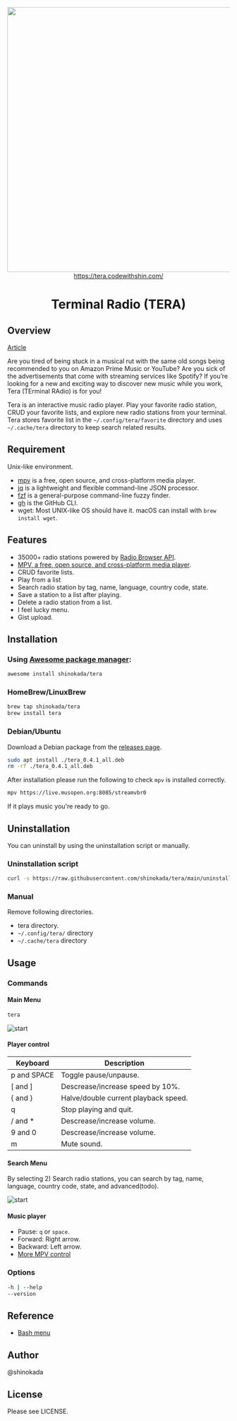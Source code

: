 <p align="center">
<img width="600" src="https://raw.githubusercontent.com/shinokada/tera/main/images/tera.png" />
<a href="https://tera.codewithshin.com/">https://tera.codewithshin.com/</a>
</p>

<h1 align="center">Terminal Radio (TERA)</h1>

## Overview

[Article](https://levelup.gitconnected.com/discover-rejuvenate-your-music-library-with-command-line-f3268db67bba)

Are you tired of being stuck in a musical rut with the same old songs being recommended to you on Amazon Prime Music or YouTube? Are you sick of the advertisements that come with streaming services like Spotify? If you’re looking for a new and exciting way to discover new music while you work, Tera (TErminal RAdio) is for you!

Tera is an interactive music radio player. Play your favorite radio station, CRUD your favorite lists, and explore new radio stations from your terminal. 
Tera stores favorite list in the `~/.config/tera/favorite` directory and uses `~/.cache/tera` directory to keep search related results.

## Requirement

Unix-like environment.

- [mpv](https://mpv.io/) is a free, open source, and cross-platform media player.
- [jq](https://stedolan.github.io/jq/) is a lightweight and flexible command-line JSON processor.
- [fzf](https://github.com/junegunn/fzf) is a general-purpose command-line fuzzy finder.
- [gh](https://cli.github.com/) is the GitHub CLI.
- wget: Most UNIX-like OS should have it. macOS can install with `brew install wget`.

## Features

- 35000+ radio stations powered by [Radio Browser API](https://de1.api.radio-browser.info/).
- [MPV, a free, open source, and cross-platform media player](https://mpv.io/).
- CRUD favorite lists.
- Play from a list
- Search radio station by tag, name, language, country code, state.
- Save a station to a list after playing.
- Delete a radio station from a list.
- I feel lucky menu.
- Gist upload.

## Installation

### Using [Awesome package manager](https://github.com/shinokada/awesome):

```sh
awesome install shinokada/tera
```

### HomeBrew/LinuxBrew

```sh
brew tap shinokada/tera
brew install tera
```

### Debian/Ubuntu

Download a Debian package from the [releases page](https://github.com/shinokada/tera/releases).

```sh
sudo apt install ./tera_0.4.1_all.deb
rm -rf ./tera_0.4.1_all.deb
```

After installation please run the following to check `mpv` is installed correctly.

```sh
mpv https://live.musopen.org:8085/streamvbr0
```

If it plays music you're ready to go.

## Uninstallation

You can uninstall by using the  uninstallation script or manually.

### Uninstallation script

```sh
curl -s https://raw.githubusercontent.com/shinokada/tera/main/uninstall.sh > tmp1 && bash tmp1 && rm tmp1
```

### Manual

Remove following directories.

- tera directory.
- `~/.config/tera/` directory
- `~/.cache/tera` directory

## Usage

### Commands

#### Main Menu

```sh
tera
```

![start](https://raw.githubusercontent.com/shinokada/tera/main/images/radio1.png)

#### Player control

| Keyboard    | Description                          |
| ----------- | ------------------------------------ |
| p and SPACE | Toggle pause/unpause.                |
| [ and ]     | Descrease/increase speed by 10%.     |
| { and }     | Halve/double current playback speed. |
| q           | Stop playing and quit.               |
| / and *     | Descrease/increase volume.           |
| 9 and 0     | Descrease/increase volume.           |
| m           | Mute sound.                          |

#### Search Menu

By selecting 2) Search radio stations, you can search by tag, name, language, country code, state, and advanced(todo).

![start](https://raw.githubusercontent.com/shinokada/tera/main/images/searchmenu.png)

#### Music player

- Pause: `q` or `space`.
- Forward: Right arrow.
- Backward: Left arrow.
- [More MPV control](https://mpv.io/manual/master/)

### Options

```sh
-h | --help
--version
```

## Reference

- [Bash menu](https://devdojo.com/bobbyiliev/how-to-create-an-interactive-menu-in-bash)

## Author

@shinokada

## License

Please see LICENSE.
